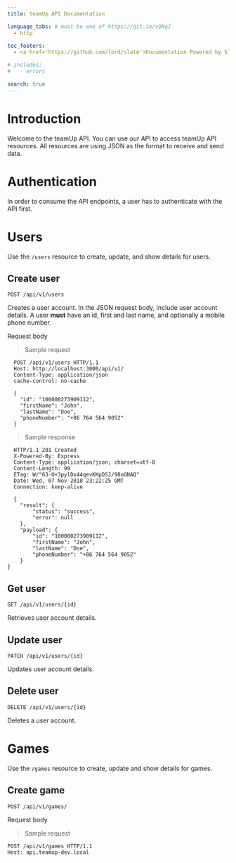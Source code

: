 ```yaml
---
title: teamUp API Documentation

language_tabs: # must be one of https://git.io/vQNgJ
  - http

toc_footers:
  - <a href='https://github.com/lord/slate'>Documentation Powered by Slate</a>

# includes:
#   - errors

search: true
---
```


# Introduction

Welcome to the teamUp API. You can use our API to access teamUp API resources.
All resources are using JSON as the format to receive and send data.

# Authentication

In order to consume the API endpoints, a user has to authenticate with the API first.

# Users
Use the `/users` resource to create, update, and show details for users.

## Create user
`POST /api/v1/users`

Creates a user account. In the JSON request body, include user account details. A user **must** have an id, first and last name, and optionally a mobile phone number.

Request body

> Sample request

```http
  POST /api/v1/users HTTP/1.1
  Host: http://localhost:3000/api/v1/
  Content-Type: application/json
  cache-control: no-cache

  {
    "id": "100000273909112",
    "firstName": "John",
    "lastName": "Doe",
    "phoneNumber": "+86 764 564 9052"
  }
```

> Sample response

```http
  HTTP/1.1 201 Created
  X-Powered-By: Express
  Content-Type: application/json; charset=utf-8
  Content-Length: 99
  ETag: W/"63-U+3pylDx44qevKKpDSJ/98oGNAQ"
  Date: Wed, 07 Nov 2018 23:22:25 GMT
  Connection: keep-alive

  {
    "result": {
        "status": "success",
        "error": null
    },
    "payload": {
        "id": "100000273909112",
        "firstName": "John",
        "lastName": "Doe",
        "phoneNumber": "+86 764 564 9052"
    }
}
```

## Get user
`GET /api/v1/users/{id}`

Retrieves user account details.

## Update user
`PATCH /api/v1/users/{id}`

Updates user account details.

## Delete user
`DELETE /api/v1/users/{id}`

Deletes a user account.

# Games

Use the `/games` resource to create, update and show details for games.

## Create game

`POST /api/v1/games/`

Request body

> Sample request
```http
POST /api/v1/games HTTP/1.1
Host: api.teamup-dev.local
```